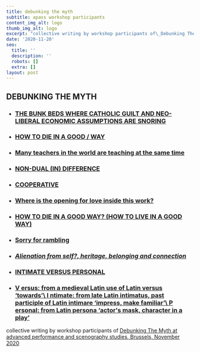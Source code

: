 ```yaml
---
title: debunking the myth
subtitle: apass workshop participants
content_img_alt: logo
thumb_img_alt: logo
excerpt: "collective writing by workshop participants of\_Debunking The Myth at advanced performance and scenography studies"
date: '2020-11-20'
seo:
  title: ''
  description: ''
  robots: []
  extra: []
layout: post
---
```

## DEBUNKING THE MYTH

*   ### [THE BUNK BEDS WHERE CATHOLIC GUILT AND NEO-LIBERAL ECONOMIC ASSUMPTIONS ARE SNORING](https://rezgauche.be/debunking/page-01/)

*   ### [HOW TO DIE IN A GOOD / WAY](https://rezgauche.be/debunking/page-02/)

*   ### [Many teachers in the world are teaching at the same time](https://rezgauche.be/debunking/page-03)

*   ### [NON-DUAL (IN) DIFFERENCE](https://rezgauche.be/debunking/page-04)

*   ### [COOPERATIVE](https://rezgauche.be/debunking/page-05)

*   ### [Where is the opening for love inside this work?](https://rezgauche.be/debunking/page-06/)

*   ### [HOW TO DIE IN A GOOD WAY? (HOW TO LIVE IN A GOOD WAY)](https://rezgauche.be/debunking/page-07)

*   ### [Sorry for rambling](https://rezgauche.be/debunking/page-08/)

*   ### [*Alienation from self?, heritage, belonging and connection*](https://rezgauche.be/debunking/page-09/)

*   ### [INTIMATE VERSUS PERSONAL](https://rezgauche.be/debunking/page-10)

*   ### [V ersus: from a medieval Latin use of Latin versus ‘towards’\ I ntimate: from late Latin intimatus, past participle of Latin intimare ‘impress, make familiar’\ P ersonal: from Latin persona ‘actor's mask, character in a play’](https://rezgauche.be/debunking/page-11/)

collective writing by workshop participants of [Debunking The Myth at advanced performance and scenography studies](https://apass.be/debunking-the-myth/)[, Brussels, November 2020]()

